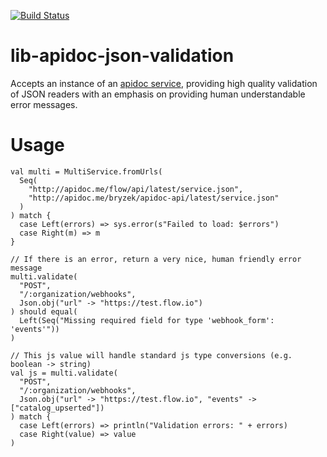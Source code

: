 [![Build Status](https://travis-ci.org/flowcommerce/lib-apidoc-json-validation.svg?branch=master)](https://travis-ci.org/flowcommerce/lib-apidoc-json-validation)

# lib-apidoc-json-validation

Accepts an instance of an [apidoc
service](http://apidoc.me/bryzek/apidoc-spec/latest), providing high
quality validation of JSON readers with an emphasis on providing human
understandable error messages.

# Usage

```
val multi = MultiService.fromUrls(
  Seq(
    "http://apidoc.me/flow/api/latest/service.json",
    "http://apidoc.me/bryzek/apidoc-api/latest/service.json"
  )
) match {
  case Left(errors) => sys.error(s"Failed to load: $errors")
  case Right(m) => m
}

// If there is an error, return a very nice, human friendly error message
multi.validate(
  "POST",
  "/:organization/webhooks",
  Json.obj("url" -> "https://test.flow.io")
) should equal(
  Left(Seq("Missing required field for type 'webhook_form': 'events'"))
)

// This js value will handle standard js type conversions (e.g. boolean -> string)
val js = multi.validate(
  "POST",
  "/:organization/webhooks",
  Json.obj("url" -> "https://test.flow.io", "events" -> ["catalog_upserted"])
) match {
  case Left(errors) => println("Validation errors: " + errors)
  case Right(value) => value
)
```